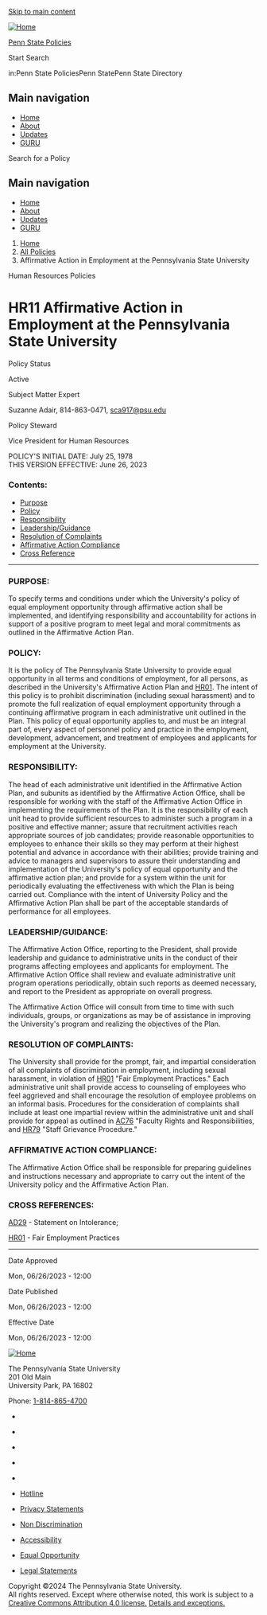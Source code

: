 [Skip to main content](#main-content)

[![Home](/themes/custom/policy/assets/logo.svg)](https://www.psu.edu/ "Home")

[Penn State Policies](https://www.psu.edu/ "Home")

Start Search

in:Penn State PoliciesPenn StatePenn State Directory

 

 

Main navigation
---------------

* [Home](https://policy.psu.edu/)
* [About](https://policy.psu.edu/about)
* [Updates](https://policy.psu.edu/updates)
* [GURU](https://guru.psu.edu/)

Search for a Policy 

Main navigation
---------------

* [Home](https://policy.psu.edu/)
* [About](https://policy.psu.edu/about)
* [Updates](https://policy.psu.edu/updates)
* [GURU](https://guru.psu.edu/)

1. [Home](https://policy.psu.edu/)
2. [All Policies](https://policy.psu.edu/policies)
3. Affirmative Action in Employment at the Pennsylvania State University

Human Resources Policies

HR11 Affirmative Action in Employment at the Pennsylvania State University
==========================================================================

Policy Status

Active

Subject Matter Expert

Suzanne Adair, 814-863-0471, sca917@psu.edu

Policy Steward

Vice President for Human Resources

POLICY'S INITIAL DATE: July 25, 1978  
THIS VERSION EFFECTIVE: June 26, 2023

### **Contents:**

* [Purpose](#A)
* [Policy](#B)
* [Responsibility](#C)
* [Leadership/Guidance](#D)
* [Resolution of Complaints](#E)
* [Affirmative Action Compliance](#F)
* [Cross Reference](#G)

* * *

### PURPOSE:

To specify terms and conditions under which the University's policy of equal employment opportunity through affirmative action shall be implemented, and identifying responsibility and accountability for actions in support of a positive program to meet legal and moral commitments as outlined in the Affirmative Action Plan.

### POLICY:

It is the policy of The Pennsylvania State University to provide equal opportunity in all terms and conditions of employment, for all persons, as described in the University's Affirmative Action Plan and [HR01](https://policy.psu.edu/policies/hr01). The intent of this policy is to prohibit discrimination (including sexual harassment) and to promote the full realization of equal employment opportunity through a continuing affirmative program in each administrative unit outlined in the Plan. This policy of equal opportunity applies to, and must be an integral part of, every aspect of personnel policy and practice in the employment, development, advancement, and treatment of employees and applicants for employment at the University.

### RESPONSIBILITY:

The head of each administrative unit identified in the Affirmative Action Plan, and subunits as identified by the Affirmative Action Office, shall be responsible for working with the staff of the Affirmative Action Office in implementing the requirements of the Plan. It is the responsibility of each unit head to provide sufficient resources to administer such a program in a positive and effective manner; assure that recruitment activities reach appropriate sources of job candidates; provide reasonable opportunities to employees to enhance their skills so they may perform at their highest potential and advance in accordance with their abilities; provide training and advice to managers and supervisors to assure their understanding and implementation of the University's policy of equal opportunity and the affirmative action plan; and provide for a system within the unit for periodically evaluating the effectiveness with which the Plan is being carried out. Compliance with the intent of University Policy and the Affirmative Action Plan shall be part of the acceptable standards of performance for all employees.

### LEADERSHIP/GUIDANCE:

The Affirmative Action Office, reporting to the President, shall provide leadership and guidance to administrative units in the conduct of their programs affecting employees and applicants for employment. The Affirmative Action Office shall review and evaluate administrative unit program operations periodically, obtain such reports as deemed necessary, and report to the President as appropriate on overall progress.

The Affirmative Action Office will consult from time to time with such individuals, groups, or organizations as may be of assistance in improving the University's program and realizing the objectives of the Plan.

### RESOLUTION OF COMPLAINTS:

The University shall provide for the prompt, fair, and impartial consideration of all complaints of discrimination in employment, including sexual harassment, in violation of [HR01](https://policy.psu.edu/policies/hr01) "Fair Employment Practices." Each administrative unit shall provide access to counseling of employees who feel aggrieved and shall encourage the resolution of employee problems on an informal basis. Procedures for the consideration of complaints shall include at least one impartial review within the administrative unit and shall provide for appeal as outlined in [AC76](https://policy.psu.edu/policies/ac76) "Faculty Rights and Responsibilities, and [HR79](https://policy.psu.edu/policies/hr79) "Staff Grievance Procedure."

### AFFIRMATIVE ACTION COMPLIANCE:

The Affirmative Action Office shall be responsible for preparing guidelines and instructions necessary and appropriate to carry out the intent of the University policy and the Affirmative Action Plan.

### CROSS REFERENCES:

[AD29](https://policy.psu.edu/policies/ad29) - Statement on Intolerance;

[HR01](https://policy.psu.edu/policies/hr01) - Fair Employment Practices

* * *

Date Approved

Mon, 06/26/2023 - 12:00

Date Published

Mon, 06/26/2023 - 12:00

Effective Date

Mon, 06/26/2023 - 12:00

[![Home](/themes/custom/policy/assets/logo.svg)](https://www.psu.edu/ "Home")  

The Pennsylvania State University  
201 Old Main  
University Park, PA 16802

Phone: [1-814-865-4700](tel:18148654700)

* [](https://www.instagram.com/pennstate "Follow us on Instagram")
* [](https://www.facebook.com/pennstate "Follow us on Facebook")
* [](https://www.linkedin.com/school/penn-state-university "Follow us on LinkedIn")
* [](https://www.youtube.com/channel/@pennstate "Follow us on Youtube")
* [](https://www.tiktok.com/@pennstate "Follow us on TikTok")

* [Hotline](https://universityethics.psu.edu/hotline)
* [Privacy Statements](https://www.psu.edu/web-privacy-statement)
* [Non Discrimination](https://policy.psu.edu/policies/ad85)
* [Accessibility](https://www.psu.edu/accessibilitystatement)
* [Equal Opportunity](https://policy.psu.edu/policies/hr11)
* [Legal Statements](https://www.psu.edu/legal-statements)

Copyright ©2024 The Pennsylvania State University.  
All rights reserved. Except where otherwise noted, this work is subject to a [Creative Commons Attribution 4.0 license.](http://creativecommons.org/licenses/by/4.0/) [Details and exceptions.](https://libraries.psu.edu/psu-libraries-copyright-statement)